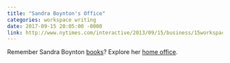```yaml
---
title: "Sandra Boynton's Office"
categories: workspace writing
date: 2017-09-15 20:05:00 -0000
link: http://www.nytimes.com/interactive/2013/09/15/business/15workspace-boynton-web.html
---
```

Remember Sandra Boynton [books](http://www.sandraboynton.com/sboynton/Introduction.html)? Explore her [home office](http://www.nytimes.com/interactive/2013/09/15/business/15workspace-boynton-web.html).